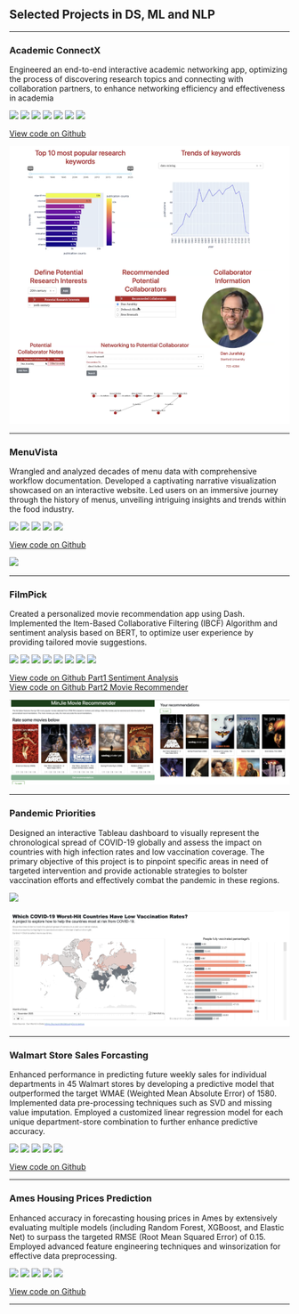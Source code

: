 ## Selected Projects in DS, ML and NLP

---

### Academic ConnectX

Engineered an end-to-end interactive academic networking app, optimizing the process of discovering research topics and connecting with collaboration partners, to enhance networking efficiency and effectiveness in academia

[![](https://img.shields.io/badge/Plotly-white?logo=Plotly)](#) [![](https://img.shields.io/badge/MySQL-white?logo=MySQL)](#) [![](https://img.shields.io/badge/MongoDB-white?logo=MongoDB)](#) [![](https://img.shields.io/badge/Neo4j-white?logo=Neo4j)](#) [![](https://img.shields.io/badge/Pandas-white?logo=Pandas)](#) [![](https://img.shields.io/badge/Bootstrap-white?logo=Bootstrap)](#) [![](https://img.shields.io/badge/Cytoscape-white?logo=Cytoscape)](#) 

[View code on Github](https://github.com/minjiefu/Academic-ConnectX2) 

<img src="images/academic_connectX.png?raw=true" />

---

### MenuVista

Wrangled and analyzed decades of menu data with comprehensive workflow documentation. Developed a captivating narrative visualization showcased on an interactive website. Led users on an immersive journey through the history of menus, unveiling intriguing insights and trends within the food industry.

[![](https://img.shields.io/badge/PostgreSQL-white?logo=PostgreSQL)](#) [![](https://img.shields.io/badge/D3-white?logo=D3)](#) [![](https://img.shields.io/badge/OpenRefine-white?logo=OpenRefine)](#) [![](https://img.shields.io/badge/OR2YWTool-white?logo=OR2YWTool)](#) [![](https://img.shields.io/badge/yesWorkflow-white?logo=yesWorkflow)](#)

[View code on Github](https://github.com/minjiefu/MenuVista) 

<img src="images/MenuVista.png?raw=true" />

---

### FilmPick

Created a personalized movie recommendation app using Dash. Implemented the Item-Based Collaborative Filtering (IBCF) Algorithm and sentiment analysis based on BERT, to optimize user experience by providing tailored movie suggestions.

[![](https://img.shields.io/badge/Plotly-white?logo=Plotly)](#) [![](https://img.shields.io/badge/Python-white?logo=Python)](#) [![](https://img.shields.io/badge/Numpy-white?logo=Numpy)](#) [![](https://img.shields.io/badge/Pandas-white?logo=Pandas)](#) [![](https://img.shields.io/badge/HuggingFace_Transformers-white?logo=huggingface)](#) [![](https://img.shields.io/badge/HTML-white?logo=Html)](#) [![](https://img.shields.io/badge/Jupyter-white?logo=Jupyter)](#) [![](https://img.shields.io/badge/scikit--learn-white?logo=scikit--learn)](#) 

[View code on Github Part1 Sentiment Analysis](https://github.com/minjiefu/FilmPick-Part1) <br>
[View code on Github Part2 Movie Recommender](https://github.com/minjiefu/FilmPick-Part2) 

<img src="images/FilmPick.png?raw=true" />

---
### Pandemic Priorities

Designed an interactive Tableau dashboard to visually represent the chronological spread of COVID-19 globally and assess the impact on countries with high infection rates and low vaccination coverage. The primary objective of this project is to pinpoint specific areas in need of targeted intervention and provide actionable strategies to bolster vaccination efforts and effectively combat the pandemic in these regions.

[![](https://img.shields.io/badge/Tableau-white?logo=Tableau)](#) 

<img src="images/PandemicPriorities.png?raw=true" />

---
### Walmart Store Sales Forcasting

Enhanced performance in predicting future weekly sales for individual departments in 45 Walmart stores by developing a predictive model that outperformed the target WMAE (Weighted Mean Absolute Error) of 1580. Implemented data pre-processing techniques such as SVD and missing value imputation. Employed a customized linear regression model for each unique department-store combination to further enhance predictive accuracy.
‭

[![](https://img.shields.io/badge/Python-white?logo=Python)](#) [![](https://img.shields.io/badge/Numpy-white?logo=Numpy)](#) [![](https://img.shields.io/badge/Pandas-white?logo=Pandas)](#) [![](https://img.shields.io/badge/Jupyter-white?logo=Jupyter)](#) [![](https://img.shields.io/badge/scikit--learn-white?logo=scikit--learn)](#) 


[View code on Github](https://github.com/minjiefu/Walmart-Store-Sales-Forcasting) 

---
### Ames Housing Prices Prediction

Enhanced accuracy in forecasting housing prices in Ames by extensively evaluating multiple models (including Random Forest, XGBoost, and Elastic Net) to surpass the targeted RMSE (Root Mean Squared Error) of 0.15. Employed advanced feature engineering techniques and winsorization for effective data preprocessing.
‭

[![](https://img.shields.io/badge/Python-white?logo=Python)](#) [![](https://img.shields.io/badge/Numpy-white?logo=Numpy)](#) [![](https://img.shields.io/badge/Pandas-white?logo=Pandas)](#) [![](https://img.shields.io/badge/Jupyter-white?logo=Jupyter)](#) [![](https://img.shields.io/badge/scikit--learn-white?logo=scikit--learn)](#) 


[View code on Github](https://github.com/minjiefu/Ames-Housing-Prices-Prediction) 

---

